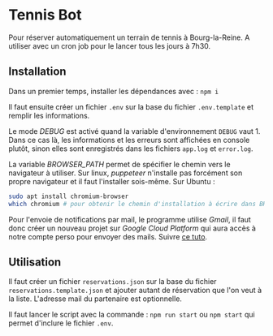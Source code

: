 # Tennis Bot

Pour réserver automatiquement un terrain de tennis à Bourg-la-Reine.
A utiliser avec un cron job pour le lancer tous les jours à 7h30.

## Installation

Dans un premier temps, installer les dépendances avec : `npm i`

Il faut ensuite créer un fichier `.env` sur la base du fichier `.env.template` et remplir les informations. 

Le mode _DEBUG_ est activé quand la variable d'environnement `DEBUG` vaut 1. Dans ce cas là, les informations et les erreurs sont affichées en console plutôt, sinon elles sont enregistrés dans les fichiers `app.log` et `error.log`.

La variable _BROWSER\_PATH_ permet de spécifier le chemin vers le navigateur à utiliser. Sur linux, _puppeteer_ n'installe pas forcément son propre navigateur et il faut l'installer sois-même. Sur Ubuntu : 
```bash
sudo apt install chromium-browser
which chromium # pour obtenir le chemin d'installation à écrire dans BROWSER_PATH
```

Pour l'envoie de notifications par mail, le programme utilise _Gmail_, il faut donc créer un nouveau projet sur _Google Cloud Platform_ qui aura accès à notre compte perso pour envoyer des mails. Suivre [ce tuto](https://www.freecodecamp.org/news/use-nodemailer-to-send-emails-from-your-node-js-server/).

## Utilisation

Il faut créer un fichier `reservations.json` sur la base du fichier `reservations.template.json` et ajouter autant de réservation que l'on veut à la liste. L'adresse mail du partenaire est optionnelle.

Il faut lancer le script avec la commande : `npm run start` ou `npm start` qui permet d'inclure le fichier `.env`.